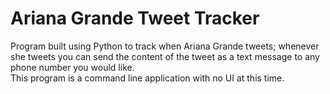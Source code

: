 # Ariana Grande Tweet Tracker 
Program built using Python to track when Ariana Grande tweets; whenever she tweets you can send the content of the tweet as a text message to any phone number you would like. <br>
This program is a command line application with no UI at this time. 
